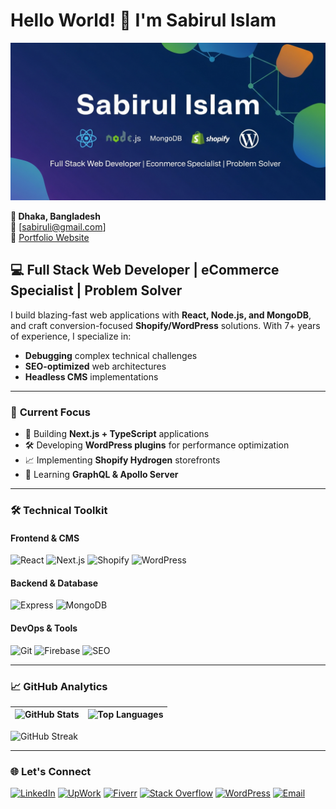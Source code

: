 # Hello World! 👋 I'm Sabirul Islam

![Web Developer Banner](https://github.com/mdsabir07/mdsabir07/raw/main/assets/mdsabir07_banner.png)

**📍 Dhaka, Bangladesh**  
📧 [sabiruli@gmail.com]  
🔗 [Portfolio Website](https://sabir.coderdevsbd.com/portfolio/)

## 💻 **Full Stack Web Developer | eCommerce Specialist | Problem Solver**

I build blazing-fast web applications with **React, Node.js, and MongoDB**, and craft conversion-focused **Shopify/WordPress** solutions. With 7+ years of experience, I specialize in:
- **Debugging** complex technical challenges
- **SEO-optimized** web architectures
- **Headless CMS** implementations

---

### 🚀 **Current Focus**
- 🔧 Building **Next.js + TypeScript** applications
- 🛠️ Developing **WordPress plugins** for performance optimization
- 📈 Implementing **Shopify Hydrogen** storefronts
- 🌱 Learning **GraphQL & Apollo Server**

---

### 🛠 **Technical Toolkit**

#### **Frontend & CMS**
![React](https://img.shields.io/badge/React-20232A?style=for-the-badge&logo=react&logoColor=61DAFB)
![Next.js](https://img.shields.io/badge/Next.js-000000?style=for-the-badge&logo=nextdotjs&logoColor=white)
![Shopify](https://img.shields.io/badge/Shopify-7AB55C?style=for-the-badge&logo=Shopify&logoColor=white)
![WordPress](https://img.shields.io/badge/WordPress-21759B?style=for-the-badge&logo=wordpress&logoColor=white)

#### **Backend & Database**
![Express](https://img.shields.io/badge/Express-000000?style=for-the-badge&logo=express&logoColor=white)
![MongoDB](https://img.shields.io/badge/MongoDB-47A248?style=for-the-badge&logo=mongodb&logoColor=white)

#### **DevOps & Tools**
![Git](https://img.shields.io/badge/Git-F05032?style=for-the-badge&logo=git&logoColor=white)
![Firebase](https://img.shields.io/badge/Firebase-FFCA28?style=for-the-badge&logo=firebase&logoColor=black)
![SEO](https://img.shields.io/badge/SEO-0D8BDB?style=for-the-badge&logo=google&logoColor=white)

---

### 📈 **GitHub Analytics**

| ![GitHub Stats](https://github-readme-stats.vercel.app/api?username=mdsabir07&show_icons=true&theme=radical&hide_title=true) | ![Top Languages](https://github-readme-stats.vercel.app/api/top-langs/?username=mdsabir07&layout=compact&theme=radical&hide=html,css) |
|-----------------------------------------------------------------------------------------------------------------------------|---------------------------------------------------------------------------------------------------------------------------------------|

![GitHub Streak](https://streak-stats.demolab.com/?user=mdsabir07&theme=radical)

---

### 🌐 **Let's Connect**
[![LinkedIn](https://img.shields.io/badge/LinkedIn-0077B5?style=for-the-badge&logo=linkedin&logoColor=white)](https://linkedin.com/in/sabir07)
[![UpWork](https://img.shields.io/badge/UpWork-6FDA44?style=for-the-badge&logo=upwork&logoColor=white)](https://www.upwork.com/freelancers/~010424d8751b7807dc)
[![Fiverr](https://img.shields.io/badge/Fiverr-1DBF73?style=for-the-badge&logo=fiverr&logoColor=white)](https://www.fiverr.com/wd_com_3)
[![Stack Overflow](https://img.shields.io/badge/Stack_Overflow-FE7A16?style=for-the-badge&logo=stack-overflow&logoColor=white)](https://stackoverflow.com/users/8124426/sabir)
[![WordPress](https://img.shields.io/badge/WordPress-21759B?style=for-the-badge&logo=wordpress&logoColor=white)](https://profiles.wordpress.org/mdsabir07/)
[![Email](https://img.shields.io/badge/Email-D14836?style=for-the-badge&logo=gmail&logoColor=white)](mailto:sabiruli@gmail.com)

